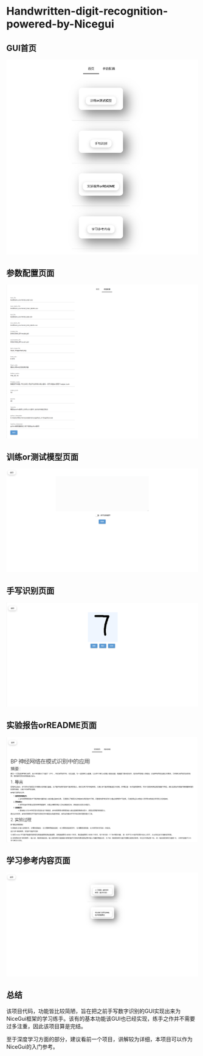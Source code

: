 # Handwritten-digit-recognition-powered-by-Nicegui

## GUI首页

![image-20240102092155402](static/89a581cafd83bd55c662644c326d54a3.png)

## 参数配置页面

![image-20240102092401688](static/{C43A54AE-5407-4bf3-96B5-6803E0009215}.png)

## 训练or测试模型页面

![1](static/1.png)

## 手写识别页面

![2](static/2.png)

## 实验报告orREADME页面

![3](static/3.png)

## 学习参考内容页面

![4](static/4.png)

## 总结

该项目代码，功能皆比较简陋，旨在把之前手写数字识别的GUI实现出来为NiceGui框架的学习练手。该有的基本功能该GUI也已经实现，练手之作并不需要过多注重，因此该项目算是完结。

至于深度学习方面的部分，建议看前一个项目，讲解较为详细，本项目可以作为NiceGui的入门参考。
